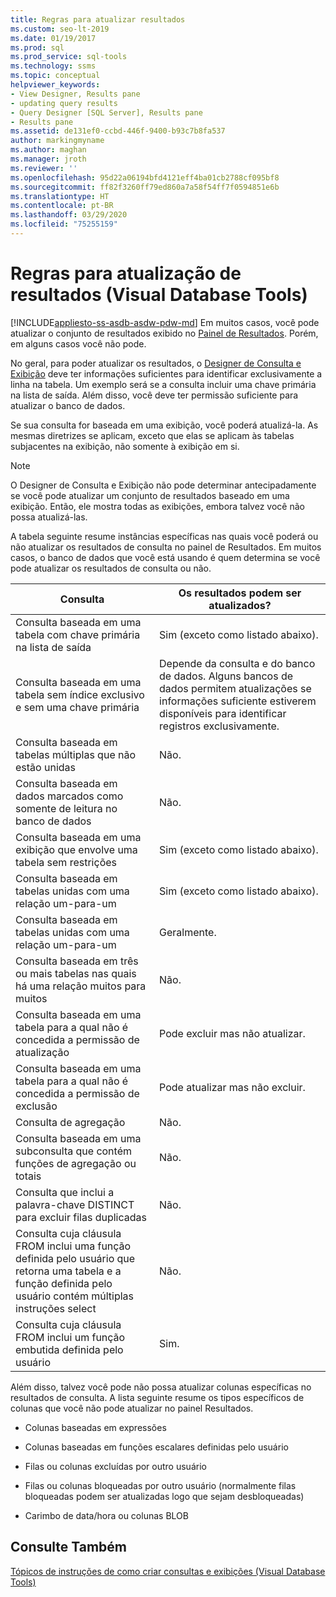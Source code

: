 ```yaml
---
title: Regras para atualizar resultados
ms.custom: seo-lt-2019
ms.date: 01/19/2017
ms.prod: sql
ms.prod_service: sql-tools
ms.technology: ssms
ms.topic: conceptual
helpviewer_keywords:
- View Designer, Results pane
- updating query results
- Query Designer [SQL Server], Results pane
- Results pane
ms.assetid: de131ef0-ccbd-446f-9400-b93c7b8fa537
author: markingmyname
ms.author: maghan
ms.manager: jroth
ms.reviewer: ''
ms.openlocfilehash: 95d22a06194bfd4121eff4ba01cb2788cf095bf8
ms.sourcegitcommit: ff82f3260ff79ed860a7a58f54ff7f0594851e6b
ms.translationtype: HT
ms.contentlocale: pt-BR
ms.lasthandoff: 03/29/2020
ms.locfileid: "75255159"
---
```

# <a name="rules-for-updating-results-visual-database-tools"></a>Regras para atualização de resultados (Visual Database Tools)
[!INCLUDE[appliesto-ss-asdb-asdw-pdw-md](../../includes/appliesto-ss-asdb-asdw-pdw-md.md)]
Em muitos casos, você pode atualizar o conjunto de resultados exibido no [Painel de Resultados](../../ssms/visual-db-tools/results-pane-visual-database-tools.md). Porém, em alguns casos você não pode.  
  
No geral, para poder atualizar os resultados, o [Designer de Consulta e Exibição](../../ssms/visual-db-tools/query-and-view-designer-tools-visual-database-tools.md) deve ter informações suficientes para identificar exclusivamente a linha na tabela. Um exemplo será se a consulta incluir uma chave primária na lista de saída. Além disso, você deve ter permissão suficiente para atualizar o banco de dados.  
  
Se sua consulta for baseada em uma exibição, você poderá atualizá-la. As mesmas diretrizes se aplicam, exceto que elas se aplicam às tabelas subjacentes na exibição, não somente à exibição em si.  
  
> [!NOTE]  
> O Designer de Consulta e Exibição não pode determinar antecipadamente se você pode atualizar um conjunto de resultados baseado em uma exibição. Então, ele mostra todas as exibições, embora talvez você não possa atualizá-las.  
  
A tabela seguinte resume instâncias específicas nas quais você poderá ou não atualizar os resultados de consulta no painel de Resultados. Em muitos casos, o banco de dados que você está usando é quem determina se você pode atualizar os resultados de consulta ou não.  
  
|Consulta|Os resultados podem ser atualizados?|  
|---------|---------------------------|  
|Consulta baseada em uma tabela com chave primária na lista de saída|Sim (exceto como listado abaixo).|  
|Consulta baseada em uma tabela sem índice exclusivo e sem uma chave primária|Depende da consulta e do banco de dados. Alguns bancos de dados permitem atualizações se informações suficiente estiverem disponíveis para identificar registros exclusivamente.|  
|Consulta baseada em tabelas múltiplas que não estão unidas|Não.|  
|Consulta baseada em dados marcados como somente de leitura no banco de dados|Não.|  
|Consulta baseada em uma exibição que envolve uma tabela sem restrições|Sim (exceto como listado abaixo).|  
|Consulta baseada em tabelas unidas com uma relação um-para-um|Sim (exceto como listado abaixo).|  
|Consulta baseada em tabelas unidas com uma relação um-para-um|Geralmente.|  
|Consulta baseada em três ou mais tabelas nas quais há uma relação muitos para muitos|Não.|  
|Consulta baseada em uma tabela para a qual não é concedida a permissão de atualização|Pode excluir mas não atualizar.|  
|Consulta baseada em uma tabela para a qual não é concedida a permissão de exclusão|Pode atualizar mas não excluir.|  
|Consulta de agregação|Não.|  
|Consulta baseada em uma subconsulta que contém funções de agregação ou totais|Não.|  
|Consulta que inclui a palavra-chave DISTINCT para excluir filas duplicadas|Não.|  
|Consulta cuja cláusula FROM inclui uma função definida pelo usuário que retorna uma tabela e a função definida pelo usuário contém múltiplas instruções select|Não.|  
|Consulta cuja cláusula FROM inclui um função embutida definida pelo usuário|Sim.|  
  
Além disso, talvez você pode não possa atualizar colunas específicas no resultados de consulta. A lista seguinte resume os tipos específicos de colunas que você não pode atualizar no painel Resultados.  
  
-   Colunas baseadas em expressões  
  
-   Colunas baseadas em funções escalares definidas pelo usuário  
  
-   Filas ou colunas excluídas por outro usuário  
  
-   Filas ou colunas bloqueadas por outro usuário (normalmente filas bloqueadas podem ser atualizadas logo que sejam desbloqueadas)  
  
-   Carimbo de data/hora ou colunas BLOB  
  
## <a name="see-also"></a>Consulte Também  
[Tópicos de instruções de como criar consultas e exibições &#40;Visual Database Tools&#41;](../../ssms/visual-db-tools/design-queries-and-views-how-to-topics-visual-database-tools.md)  
  
